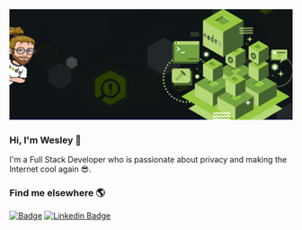 <img src="https://raw.githubusercontent.com/Wesley-Ryan/Wesley-Ryan/main/assets/banner.jpg" alt="readme profile banner for Wesley">

### Hi, I'm Wesley 👋

I'm a Full Stack Developer who is passionate about privacy and making the Internet cool again 😎.

### Find me elsewhere 🌎

[![Badge](https://img.shields.io/badge/-WesleyRyan.dev-blue?style=flat-square&link=https://www.wesleyryan.dev/)](https://www.wesleyryan.dev/) [![Linkedin Badge](https://img.shields.io/badge/-LinkedIn-blue?style=flat-square&logo=Linkedin&logoColor=white&link=https://www.linkedin.com/in/wesley-white-dev/)](https://www.linkedin.com/in/wesley-white-dev/)
